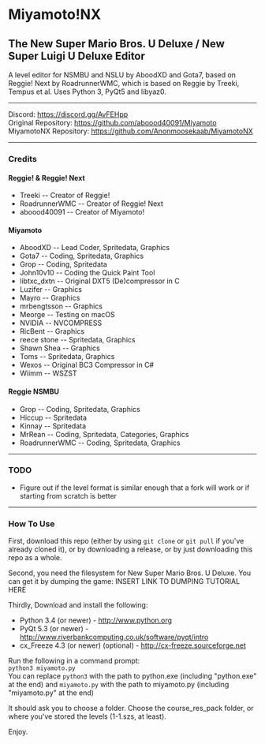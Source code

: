 # Miyamoto!NX
## The New Super Mario Bros. U Deluxe / New Super Luigi U Deluxe Editor
A level editor for NSMBU and NSLU by AboodXD and Gota7, based on Reggie! Next by RoadrunnerWMC, which is based on Reggie by Treeki, Tempus et al. Uses Python 3, PyQt5 and libyaz0.

----------------------------------------------------------------

Discord: https://discord.gg/AvFEHpp  
Original Repository: https://github.com/aboood40091/Miyamoto  
MiyamotoNX Repository: https://github.com/Anonmoosekaab/MiyamotoNX  

----------------------------------------------------------------

### Credits
#### Reggie! & Reggie! Next
* Treeki -- Creator of Reggie!
* RoadrunnerWMC -- Creator of Reggie! Next
* aboood40091 -- Creator of Miyamoto!
  
#### Miyamoto
* AboodXD -- Lead Coder, Spritedata, Graphics
* Gota7 -- Coding, Spritedata, Graphics
* Grop -- Coding, Spritedata
* John10v10 -- Coding the Quick Paint Tool
* libtxc_dxtn -- Original DXT5 (De)compressor in C
* Luzifer -- Graphics
* Mayro -- Graphics
* mrbengtsson -- Graphics
* Meorge -- Testing on macOS
* NVIDIA -- NVCOMPRESS
* RicBent -- Graphics
* reece stone -- Spritedata, Graphics
* Shawn Shea -- Graphics
* Toms -- Spritedata, Graphics
* Wexos -- Original BC3 Compressor in C#
* Wiimm -- WSZST
  
#### Reggie NSMBU
* Grop -- Coding, Spritedata, Graphics
* Hiccup -- Spritedata
* Kinnay -- Spritedata
* MrRean -- Coding, Spritedata, Categories, Graphics
* RoadrunnerWMC -- Coding, Spritedata, Graphics

----------------------------------------------------------------

### TODO
- Figure out if the level format is similar enough that a fork will work or if starting from scratch is better

----------------------------------------------------------------

### How To Use
First, download this repo (either by using ```git clone``` or ```git pull``` if you've already cloned it), or by downloading a release, or by just downloading this repo as a whole.

Second, you need the filesystem for New Super Mario Bros. U Deluxe. You can get it by dumping the game: INSERT LINK TO DUMPING TUTORIAL HERE

Thirdly, Download and install the following:
 * Python 3.4 (or newer) - http://www.python.org
 * PyQt 5.3 (or newer) - http://www.riverbankcomputing.co.uk/software/pyqt/intro
 * cx_Freeze 4.3 (or newer) (optional) - http://cx-freeze.sourceforge.net  

Run the following in a command prompt:  
`python3 miyamoto.py`  
You can replace `python3` with the path to python.exe (including "python.exe" at the end) and `miyamoto.py` with the path to miyamoto.py (including "miyamoto.py" at the end)  
  
It should ask you to choose a folder. Choose the course_res_pack folder, or where you've stored the levels (1-1.szs, at least).

Enjoy.
